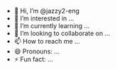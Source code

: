 - 👋 Hi, I’m @jazzy2-eng
- 👀 I’m interested in ...
- 🌱 I’m currently learning ...
- 💞️ I’m looking to collaborate on ...
- 📫 How to reach me ...
- 😄 Pronouns: ...
- ⚡ Fun fact: ...

<!---
jazzy2-eng/jazzy2-eng is a ✨ special ✨ repository because its `README.md` (this file) appears on your GitHub profile.
You can click the Preview link to take a look at your changes.
--->

